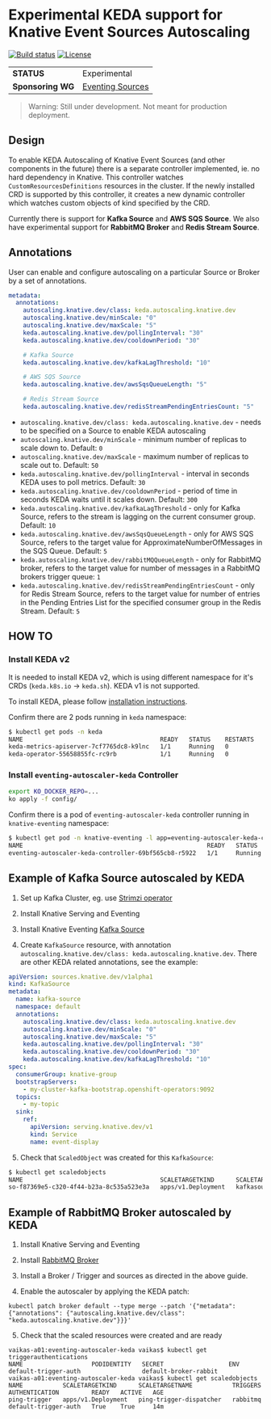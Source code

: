 # Experimental KEDA support for Knative Event Sources Autoscaling

[![Build status](https://github.com/knative-sandbox/eventing-autoscaler-keda//workflows/master%20build/badge.svg)](https://github.com/knative-sandbox/eventing-autoscaler-keda/actions)
[![License](https://img.shields.io/badge/license-Apache--2.0-blue.svg)](http://www.apache.org/licenses/LICENSE-2.0)

|                   |                                                                                                                        |
| ----------------- | ---------------------------------------------------------------------------------------------------------------------- |
| **STATUS**        | Experimental                                                                                                           |
| **Sponsoring WG** | [Eventing Sources](https://github.com/knative/community/blob/master/working-groups/WORKING-GROUPS.md#eventing-sources) |

> Warning: Still under development. Not meant for production deployment.

## Design

To enable KEDA Autoscaling of Knative Event Sources (and other components in the
future) there is a separate controller implemented, ie. no hard dependency in
Knative. This controller watches `CustomResourcesDefinitions` resources in the
cluster. If the newly installed CRD is supported by this controller, it creates
a new dynamic controller which watches custom objects of kind specified by the
CRD.

Currently there is support for **Kafka Source** and **AWS SQS Source**. We also
have experimental support for **RabbitMQ Broker** and **Redis Stream Source**.

## Annotations

User can enable and configure autoscaling on a particular Source or Broker by a
set of annotations.

```yaml
metadata:
  annotations:
    autoscaling.knative.dev/class: keda.autoscaling.knative.dev
    autoscaling.knative.dev/minScale: "0"
    autoscaling.knative.dev/maxScale: "5"
    keda.autoscaling.knative.dev/pollingInterval: "30"
    keda.autoscaling.knative.dev/cooldownPeriod: "30"

    # Kafka Source
    keda.autoscaling.knative.dev/kafkaLagThreshold: "10"

    # AWS SQS Source
    keda.autoscaling.knative.dev/awsSqsQueueLength: "5"

    # Redis Stream Source
    keda.autoscaling.knative.dev/redisStreamPendingEntriesCount: "5"
```

- `autoscaling.knative.dev/class: keda.autoscaling.knative.dev` - needs to be
  specified on a Source to enable KEDA autoscaling
- `autoscaling.knative.dev/minScale` - minimum number of replicas to scale down
  to. Default: `0`
- `autoscaling.knative.dev/maxScale` - maximum number of replicas to scale out
  to. Default: `50`
- `keda.autoscaling.knative.dev/pollingInterval` - interval in seconds KEDA uses
  to poll metrics. Default: `30`
- `keda.autoscaling.knative.dev/cooldownPeriod` - period of time in seconds KEDA
  waits until it scales down. Default: `300`
- `keda.autoscaling.knative.dev/kafkaLagThreshold` - only for Kafka Source,
  refers to the stream is lagging on the current consumer group. Default: `10`
- `keda.autoscaling.knative.dev/awsSqsQueueLength` - only for AWS SQS Source,
  refers to the target value for ApproximateNumberOfMessages in the SQS Queue.
  Default: `5`
- `keda.autoscaling.knative.dev/rabbitMQQueueLength` - only for RabbitMQ broker,
  refers to the target value for number of messages in a RabbitMQ brokers
  trigger queue: `1`
- `keda.autoscaling.knative.dev/redisStreamPendingEntriesCount` - only for Redis
  Stream Source, refers to the target value for number of entries in the Pending
  Entries List for the specified consumer group in the Redis Stream. Default:
  `5`

## HOW TO

### Install KEDA v2

It is needed to install KEDA v2, which is using different namespace for it's
CRDs (`keda.k8s.io` -> `keda.sh`). KEDA v1 is not supported.

To install KEDA, please follow
[installation instructions](https://keda.sh/docs/latest/deploy/).

Confirm there are 2 pods running in `keda` namespace:

```bash
$ kubectl get pods -n keda
NAME                                      READY   STATUS    RESTARTS   AGE
keda-metrics-apiserver-7cf7765dc8-k9lnc   1/1     Running   0          5m2s
keda-operator-55658855fc-rc9rb            1/1     Running   0          5m3s
```

### Install `eventing-autoscaler-keda` Controller

```bash
export KO_DOCKER_REPO=...
ko apply -f config/
```

Confirm there is a pod of `eventing-autoscaler-keda` controller running in
`knative-eventing` namespace:

```bash
$ kubectl get pod -n knative-eventing -l app=eventing-autoscaler-keda-controller
NAME                                                   READY   STATUS    RESTARTS   AGE
eventing-autoscaler-keda-controller-69bf565cb8-r5922   1/1     Running   0          3m7s
```

## Example of Kafka Source autoscaled by KEDA

1. Set up Kafka Cluster, eg. use [Strimzi operator](https://strimzi.io/)

2. Install Knative Serving and Eventing

3. Install Knative Eventing
   [Kafka Source](https://github.com/knative/eventing-contrib/tree/master/kafka/source)

4. Create `KafkaSource` resource, with annotation
   `autoscaling.knative.dev/class: keda.autoscaling.knative.dev`. There are
   other KEDA related annotations, see the example:

```yaml
apiVersion: sources.knative.dev/v1alpha1
kind: KafkaSource
metadata:
  name: kafka-source
  namespace: default
  annotations:
    autoscaling.knative.dev/class: keda.autoscaling.knative.dev
    autoscaling.knative.dev/minScale: "0"
    autoscaling.knative.dev/maxScale: "5"
    keda.autoscaling.knative.dev/pollingInterval: "30"
    keda.autoscaling.knative.dev/cooldownPeriod: "30"
    keda.autoscaling.knative.dev/kafkaLagThreshold: "10"
spec:
  consumerGroup: knative-group
  bootstrapServers:
    - my-cluster-kafka-bootstrap.openshift-operators:9092
  topics:
    - my-topic
  sink:
    ref:
      apiVersion: serving.knative.dev/v1
      kind: Service
      name: event-display
```

5. Check that `ScaledObject` was created for this `KafkaSource`:

```bash
$ kubectl get scaledobjects
NAME                                      SCALETARGETKIND      SCALETARGETNAME                                                 TRIGGERS   AUTHENTICATION   READY   ACTIVE   AGE
so-f87369e5-c320-4f44-b23a-8c535a523e3a   apps/v1.Deployment   kafkasource-kafka-source-f87369e5-c320-4f44-b23a-8c535a523e3a   kafka                       True    False     6m5s
```

## Example of RabbitMQ Broker autoscaled by KEDA

1. Install Knative Serving and Eventing

2. Install
   [RabbitMQ Broker](https://github.com/knative-sandbox/eventing-rabbitmq/tree/master/broker)

3. Install a Broker / Trigger and sources as directed in the above guide.

4. Enable the autoscaler by applying the KEDA patch:

```shell
kubectl patch broker default --type merge --patch '{"metadata": {"annotations": {"autoscaling.knative.dev/class": "keda.autoscaling.knative.dev"}}}'

```

5. Check that the scaled resources were created and are ready

```shell
vaikas-a01:eventing-autoscaler-keda vaikas$ kubectl get triggerauthentications
NAME                   PODIDENTITY   SECRET                  ENV
default-trigger-auth                 default-broker-rabbit
vaikas-a01:eventing-autoscaler-keda vaikas$ kubectl get scaledobjects
NAME           SCALETARGETKIND      SCALETARGETNAME           TRIGGERS   AUTHENTICATION         READY   ACTIVE   AGE
ping-trigger   apps/v1.Deployment   ping-trigger-dispatcher   rabbitmq   default-trigger-auth   True    True     14m
```
